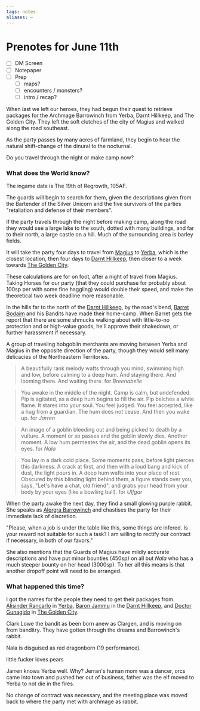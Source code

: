 ```yaml
---
tags: notes
aliases: ~
---
```


# Prenotes for June 11th

* [ ] DM Screen
* [ ] Notepaper
* [ ] Prep
  * [ ] maps?
  * [ ] encounters / monsters?
  * [ ] intro / recap?

When last we left our heroes, they had begun their quest to retrieve packages for the Archmage Barrowinch from Yerba, Darnt Hillkeep, and The Golden City. They left the soft clutches of the city of Magius and walked along the road southeast. 

As the party passes by many acres of farmland, they begin to hear the natural shift-change of the dinural to the nocturnal. 

Do you travel through the night or make camp now?

### What does the World know?

The ingame date is The 19th of Regrowth, 105AF.

The guards will begin to search for them, given the descriptions given from the Bartender of the Silver Unicorn and the five survivors of the parties "retaliation and defense of their members".

If the party travels through the night before making camp, along the road they would see a large lake to the south, dotted with many buildings, and far to their north, a large castle on a hill. Much of the surrounding area is barley fields. 

It will take the party four days to travel from [Magius](..\..\..\Notes%20on%20the%20Multiverse\Inner\Alaturmen\Places\Northeastern%20Central\Smaller%20than%20a%20feature\Magius.md) to [Yerba](..\..\..\Notes%20on%20the%20Multiverse\Inner\Alaturmen\Places\Northeastern%20Central\Smaller%20than%20a%20feature\Yerba.md), which is the closest location, then four days to [Darnt Hillkeep](..\..\..\Notes%20on%20the%20Multiverse\Inner\Alaturmen\Places\Southeast%20Central\Smaller%20than%20a%20feature\Darnt%20Hillkeep.md), then closer to a week towards [The Golden City](..\..\..\Notes%20on%20the%20Multiverse\Inner\Alaturmen\Places\Southwestern%20Central\The%20Golden%20City\The%20Golden%20City.md). 

These calculations are for on foot, after a night of travel from Magius. Taking Horses for our party (that they could purchase for probably about 100sp per with some fine haggling) would double their speed, and make the theoretical two week deadline more reasonable.

In the hills far to the north of the [Darnt Hillkeep](..\..\..\Notes%20on%20the%20Multiverse\Inner\Alaturmen\Places\Southeast%20Central\Smaller%20than%20a%20feature\Darnt%20Hillkeep.md), by the road's bend, [Barret Bodaim](..\..\NPCs\ala%20Alaturmen\Weak%20Power\King's%20Tenants\Ex-Bandit%20Lords\Barret%20Bodaim.md) and his Bandits have made their home-camp. When Barret gets the report that there are some shmucks walking about with little-to-no protection and or high-value goods, he'll approve their shakedown, or further harassment if necessary.

A group of traveling hobgoblin merchants are moving between Yerba and Magius in the opposite direction of the party, though they would sell many delicacies of the Northeastern Territories.

 > 
 > A beautifully rank melody wafts through you mind, swimming high and low, before calming to a deep hum. And staying there. And looming there. And waiting there.
 > for *Breenabelle*

 > 
 > You awake in the middle of the night. Camp is calm, but undefended. Pip is agitated, as a deep hum begins to fill the air. Pip belches a white flame. It stares into your soul. You feel judged. You feel accepted, like a hug from a guardian. The hum does not cease. And then you wake up.
 > for *Jarren*

 > 
 > An image of a goblin bleeding out and being picked to death by a vulture. A moment or so passes and the goblin slowly dies. Another moment. A low hum permeates the air, and the dead goblin opens its eyes.
 > for *Nala*

 > 
 > You lay in a dark cold place. Some moments pass, before light pierces this darkness. A crack at first, and then with a loud bang and kick of dust, the light pours in. A deep hum wafts into your place of rest. Obscured by this blinding light behind them, a figure stands over you, says, "Let's have a chat, old friend", and grabs your head from your body by your eyes (like a bowling ball).
 > for *Ulfgar*

When the party awake the next day, they find a small glowing purple rabbit. She speaks as [Alergra Barrowinch](..\..\NPCs\ala%20Alaturmen\High%20Power\Guild%20Employee%20NPCs\Guilded%20Wizard%20NPCs\Alergra%20Barrowinch.md) and chastises the party for their immediate lack of discretion. 

"Please, when a job is under the table like this, some things are infered. Is your reward not suitable for such a task? I am willing to rectify our contract if necessary, in both of our favors."

She also mentions that the Guards of Magius have mildly accurate descriptions and have put minor bounties (450sp) on all but *Nala* who has a much steeper bounty on her head (3000sp). To her all this means is that another dropoff point will need to be arranged.

### What happened this time?

I got the names for the people they need to get their packages from. [Alisinder Rancarlo](..\..\NPCs\ala%20Alaturmen\Mild%20Power\Folk%20of%20Business\Alisinder%20Rancarlo.md) in [Yerba](..\..\..\Notes%20on%20the%20Multiverse\Inner\Alaturmen\Places\Northeastern%20Central\Smaller%20than%20a%20feature\Yerba.md), [Baron Jammu](..\..\NPCs\ala%20Alaturmen\High%20Power\Barons%20of%20Combine%20NPCs\Baron%20Jammu.md) in the [Darnt Hillkeep](..\..\..\Notes%20on%20the%20Multiverse\Inner\Alaturmen\Places\Southeast%20Central\Smaller%20than%20a%20feature\Darnt%20Hillkeep.md), and [Doctor Gunagido](..\..\NPCs\ala%20Alaturmen\Mild%20Power\Folk%20of%20Business\Doctor%20Gunagido.md) in [The Golden City](..\..\..\Notes%20on%20the%20Multiverse\Inner\Alaturmen\Places\Southwestern%20Central\The%20Golden%20City\The%20Golden%20City.md).

Clark Lowe the bandit as been born anew as Clargen, and is moving on from banditry. They have gotten through the dreams and Barrowinch's rabbit.

Nala is disguised as red dragonborn (19 performance).

little fucker loves pears

Jarren knows Yerba well. Why? Jerran's human mom was a dancer, orcs came into town and pushed her out of business, father was the elf moved to Yerba to not die in the fires.

No change of contract was necessary, and the meeting place was moved back to where the party met with archmage as rabbit.
